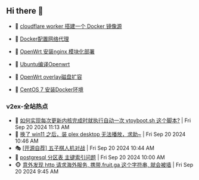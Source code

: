 ## Hi there 👋

<!--
**dkyg666/dkyg666** is a ✨ _special_ ✨ repository because its `README.md` (this file) appears on your GitHub profile.

Here are some ideas to get you started:

- 🔭 I’m currently working on ...
- 🌱 I’m currently learning ...
- 👯 I’m looking to collaborate on ...
- 🤔 I’m looking for help with ...
- 💬 Ask me about ...
- 📫 How to reach me: ...
- 😄 Pronouns: ...
- ⚡ Fun fact: ...
-->

<!-- BLOG-POST-LIST:START -->
- 🦩 [cloudflare worker 搭建一个 Docker 镜像源](http://blog.1996099.xyz/archives/cloudflare-worker-da-jian-yi-ge-docker-jing-xiang-zhan) 

- 🚦 [Docker配置网络代理](http://blog.1996099.xyz/archives/dockerpei-zhi-wang-luo-dai-li) 

- 🫶 [OpenWrt 安装nginx 模块化部署](http://blog.1996099.xyz/archives/openwrt-an-zhuang-nginx-mo-kuai-hua-bu-shu) 

- 🦄 [Ubuntu编译Openwrt](http://blog.1996099.xyz/archives/ubuntuzi-bian-yi-openwrt) 

- 🐻 [OpenWrt overlay磁盘扩容](http://blog.1996099.xyz/archives/openwrt-overlay) 

- 🤖 [CentOS 7 安装Docker环境](http://blog.1996099.xyz/archives/centos-docker) 
<!-- BLOG-POST-LIST:END -->

### v2ex-全站热点
<!-- v2ex:START -->
- 🥸 [如何实现每次更新内核完成时就执行自动一次 vtoyboot.sh 这个脚本?](https://www.v2ex.com/t/1074469#reply0) | Fri Sep 20 2024 11:13 AM
- 🤗 [换了 win11 之后，装 plex desktop 无法播放，求助~](https://www.v2ex.com/t/1074465#reply0) | Fri Sep 20 2024 10:46 AM
- 🎭 [[开源自荐] 五子棋人机对战](https://www.v2ex.com/t/1074464#reply7) | Fri Sep 20 2024 10:44 AM
- 🥷 [postgresql 分区表 主键索引问题](https://www.v2ex.com/t/1074457#reply1) | Fri Sep 20 2024 10:00 AM
- 🐵 [意外发现 http 请求海外服务, 携带.fruit.ga 这个字符串, 就会被墙](https://www.v2ex.com/t/1074451#reply1) | Fri Sep 20 2024 9:45 AM<!-- v2ex:END -->

